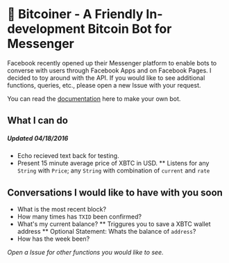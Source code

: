 # 🤖 Bitcoiner - A Friendly In-development Bitcoin Bot for Messenger

Facebook recently opened up their Messenger platform to enable bots to converse with users through Facebook Apps and on Facebook Pages. I decided to toy around with the API. If you would like to see additional functions, queries, etc., please open a new Issue with your request.

You can read the  [documentation](https://developers.facebook.com/docs/messenger-platform/quickstart) here to make your own bot.

## What I can do
##### Updated 04/18/2016

* Echo recieved text back for testing.
* Present 15 minute average price of XBTC in USD.
** Listens for any `String` with `Price`; any `String` with combination of `current` and `rate`

## Conversations I would like to have with you soon

* What is the most recent block?
* How many times has `TXID` been confirmed?
* What's my current balance?
** Triggures you to save a XBTC wallet address
** Optional Statement: Whats the balance of `address`?
* How has the week been?

*Open a Issue for other functions you would like to see.*
